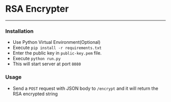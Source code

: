 # RSA Encrypter

---

### Installation

- Use Python Virtual Environment(Optional)
- Execute `pip install -r requirements.txt`
- Enter the public key in `public-key.pem` file.
- Execute `python run.py`
- This will start server at port `8080` 

 
### Usage
- Send a `POST` request with JSON body to `/encrypt` and it will return the RSA encrypted string